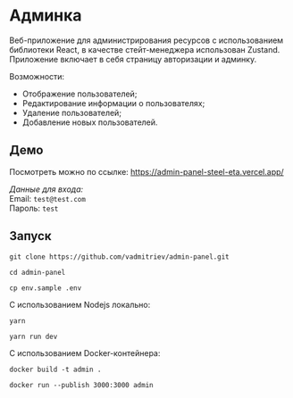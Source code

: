 # Админка
Веб-приложение для администрирования ресурсов с использованием библиотеки React, в качестве стейт-менеджера использован Zustand. <br>
Приложение включает в себя страницу авторизации и админку. <br>

Возможности:
* Отображение пользователей;
* Редактирование информации о пользователях;
* Удаление пользователей;
* Добавление новых пользователей.

## Демо
Посмотреть можно по ссылке: <a href="https://admin-panel-steel-eta.vercel.app/" target="_blank">https://admin-panel-steel-eta.vercel.app/</a>

*Данные для входа:*  
Email: `test@test.com`  
Пароль: `test`

## Запуск
```console
git clone https://github.com/vadmitriev/admin-panel.git
```
``` console
cd admin-panel
```
``` console
cp env.sample .env
```

С использованием Nodejs локально:
``` console
yarn
```
```console
yarn run dev
```

С использованием Docker-контейнера:
```console
docker build -t admin .
```
``` console
docker run --publish 3000:3000 admin
```
